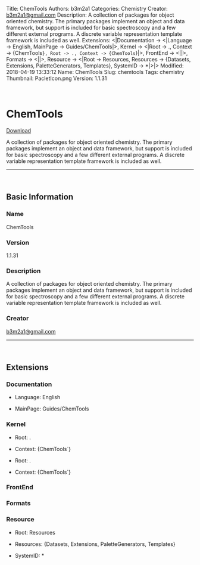 Title: ChemTools
Authors: b3m2a1
Categories: Chemistry
Creator: b3m2a1@gmail.com
Description: A collection of packages for object oriented chemistry.   The primary packages implement an object and data framework, but support is included for basic spectroscopy and a few different external programs.   A discrete variable representation template framework is included as well.
Extensions: <|Documentation -> <|Language -> English, MainPage -> Guides/ChemTools|>, Kernel -> <|Root -> ., Context -> {ChemTools`}, Root -> ., Context -> {ChemTools`}|>, FrontEnd -> <||>, Formats -> <||>, Resource -> <|Root -> Resources, Resources -> {Datasets, Extensions, PaletteGenerators, Templates}, SystemID -> *|>|>
Modified: 2018-04-19 13:33:12
Name: ChemTools
Slug: chemtools
Tags: chemistry
Thumbnail: PacletIcon.png
Version: 1.1.31

<a id="chemtools" style="width:0;height:0;margin:0;padding:0;">&zwnj;</a>

# ChemTools

[Download](Paclets/ChemTools-1.1.31.paclet)

A collection of packages for object oriented chemistry.
  The primary packages implement an object and data framework, but support is included for basic spectroscopy and a few different external programs.
  A discrete variable representation template framework is included as well.

---

<a id="basic-information" style="width:0;height:0;margin:0;padding:0;">&zwnj;</a>

## Basic Information

### Name

ChemTools

### Version

1.1.31

### Description

A collection of packages for object oriented chemistry.
  The primary packages implement an object and data framework, but support is included for basic spectroscopy and a few different external programs.
  A discrete variable representation template framework is included as well.

### Creator

b3m2a1@gmail.com

---

<a id="extensions" style="width:0;height:0;margin:0;padding:0;">&zwnj;</a>

## Extensions

### Documentation

* Language: English

* MainPage: Guides/ChemTools

### Kernel

* Root: .

* Context: {ChemTools`}

* Root: .

* Context: {ChemTools`}

### FrontEnd

### Formats

### Resource

* Root: Resources

* Resources: {Datasets, Extensions, PaletteGenerators, Templates}

* SystemID: *